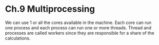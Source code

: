 Ch.9 Multiprocessing
====================
We can use 1 or all the cores available in the machine. Each core can run one process and each process can run one or more threads. Thread and processes are called workers since they are responsible for a share of the calculations.
